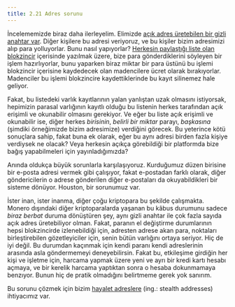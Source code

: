 ```yaml
---
title: 2.21 Adres sorunu
---
```


İncelememizde biraz daha ilerleyelim.  Elimizde [açık adres üretebilen
bir gizli anahtar var](2.18_public_key.md).  Diğer kişilere bu adresi
veriyoruz, ve bu kişiler bizim adresimizi alıp para yolluyorlar.  Bunu
nasıl yapıyorlar?  [Herkesin paylaştığı liste olan
blokzincir](2.11_blockchain.md) içerisinde yazılmak üzere, bize para
gönderdiklerini söyleyen bir işlem hazırlıyorlar, bunu yaparken biraz
miktar bir para üstünü bu işlemi blokzincir içerisine kaydedecek olan
madencilere ücret olarak bırakıyorlar.  Madenciler bu işlemi
blokzincire kaydettiklerinde bu kayıt silinemez hale geliyor.

Fakat, bu listedeki varlık kayıtlarının yalan yanlıştan uzak olmasını
istiyorsak, hepimizin parasal varlığının kayıtlı olduğu bu listenin
herkes tarafından açık erişimli ve okunabilir olmasını gerekiyor.  Ve
eğer bu liste açık erişimli ve okunabilir ise, diğer herkes
*birisinin*, *belirli bir miktar* parayı, *başkasına* (şimdiki
örneğimizde bizim adresimize) verdiğini görecek.  Bu yeterince kötü
sonuçlara sahip, fakat buna ek olarak, eğer bu aynı adresi birden
fazla kişiye verdiysek ne olacak?  Veya herkesin açıkça görebildiği
bir platformda bize bağış yapabilmeleri için yayınladığımızda?

Anında oldukça büyük sorunlarla karşılaşıyoruz.  Kurduğumuz düzen
birisine bir e-posta adresi vermek gibi çalışıyor, fakat e-postadan
farklı olarak, diğer göndericilerin o adrese gönderilen diğer
e-postaları da okuyabildikleri bir sisteme dönüyor.  Houston, bir
sorunumuz var.

İster inan, ister inanma, diğer çoğu kriptopara bu şekilde çalışmakta.
Monero dışındaki diğer kriptoparalarda yaşanan bu kâbus durumunu
sadece *biraz berbat* duruma dönüştüren şey, aynı gizli anahtar ile
çok fazla sayıda açık adres üretebiliyor olman.  Fakat, paranın el
değiştirme durumlarının hepsi blokzincirde izlenebildiği için,
adresten adrese akan para, noktaları birleştirebilen gözetleyiciler
için, senin bütün varlığını ortaya seriyor.  Hiç de iyi değil.  Bu
durumdan kaçınmak için kendi paranı kendi adreslerinin arasında asla
göndermemeyi deneyebilirsin.  Fakat bu, etkileşime girdiğin her kişi
ve işletme için, harcama yapmak üzere yeni ve ayrı bir kredi kartı
hesabı açmaya, ve bir kerelik harcama yaptıktan sonra o hesaba
dokunmamaya benzıyor.  Bunun hiç de pratik olmadığını belirtmeme gerek
yok sanırım.

Bu sorunu çözmek için bizim [hayalet
adreslere](2.22_stealth_addresses.md) (ing.: stealth addresses)
ihtiyacımız var.

